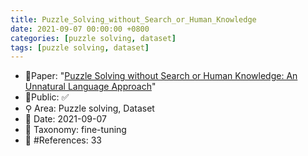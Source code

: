 ```yaml
---
title: Puzzle_Solving_without_Search_or_Human_Knowledge
date: 2021-09-07 00:00:00 +0800
categories: [puzzle solving, dataset]
tags: [puzzle solving, dataset]
---
```


- 📙Paper: "[Puzzle Solving without Search or Human Knowledge: An Unnatural Language Approach](https://semanticscholar.org/paper/Puzzle-Solving-without-Search-or-Human-Knowledge%3A-Noever-Burdick/1c27f107b171ae2578e0a8061c7aa34cd635f51a)"
- 🔑Public: ✅
- ⚲ Area: Puzzle solving, Dataset
- 📅 Date: 2021-09-07
- 🔎 Taxonomy: fine-tuning
- 📝 #References: 33
